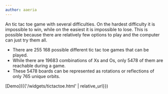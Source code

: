 ```yaml
---
author: aaeria
---
```

An tic tac toe game with several difficulties. On the hardest difficulty it is impossible to win, while on the easiest it is impossible to lose. This is possible because there are  relatively few options to play and the computer can just try them all.

- There are 255 168 possible different tic tac toe games that can be played.
- While there are 19683 combinations of Xs and Os, only 5478 of them are reachable during a game.
- These 5478 boards can be represented as rotations or reflections of only 765 unique orbits.




[Demo]({{'/widgets/tictactoe.html' | relative_url}})
